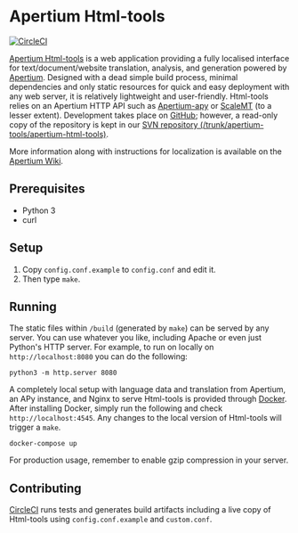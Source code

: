 Apertium Html-tools
====================

[![CircleCI](https://circleci.com/gh/goavki/apertium-html-tools.svg?style=svg)](https://circleci.com/gh/goavki/apertium-html-tools)

[Apertium Html-tools](http://wiki.apertium.org/wiki/Apertium-html-tools) is a web application
providing a fully localised interface for text/document/website translation, analysis, and generation
powered by [Apertium](http://apertium.org). Designed with a dead simple build process, minimal
dependencies and only static resources for quick and easy deployment with any web server, it is
relatively lightweight and user-friendly. Html-tools relies on an Apertium HTTP API such as
[Apertium-apy](http://wiki.apertium.org/wiki/Apertium-apy) or [ScaleMT](http://wiki.apertium.org/wiki/ScaleMT)
(to a lesser extent). Development takes place on [GitHub](https://github.com/goavki/apertium-html-tools);
however, a read-only copy of the repository is kept in our [SVN repository (/trunk/apertium-tools/apertium-html-tools)](https://svn.code.sf.net/p/apertium/svn/trunk/apertium-tools/apertium-html-tools/).

More information along with instructions for localization is available on the [Apertium Wiki](http://wiki.apertium.org/wiki/Apertium-html-tools).

Prerequisites
----------------

* Python 3
* curl

Setup
-------

1. Copy `config.conf.example` to `config.conf` and edit it.
2. Then type `make`.

Running
----------

The static files within `/build` (generated by `make`) can be served by any server.
You can use whatever you like, including Apache or even just Python's HTTP server.
For example, to run on locally on `http://localhost:8080` you can do the following:

    python3 -m http.server 8080

A completely local setup with language data and translation from Apertium, an APy
instance, and Nginx to serve Html-tools is provided through [Docker](https://www.docker.com/).
After installing Docker, simply run the following and check `http://localhost:4545`.
Any changes to the local version of Html-tools will trigger a `make`.

    docker-compose up

For production usage, remember to enable gzip compression in your server.

Contributing
------------

[CircleCI](https://circleci.com/) runs tests and generates build artifacts including
a live copy of Html-tools using `config.conf.example` and `custom.conf`.

